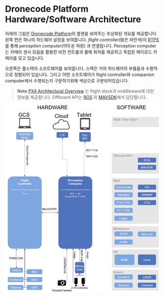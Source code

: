 # Dronecode Platform Hardware/Software Architecture

아래의 그림은 [Dronecode Platform](https://www.dronecode.org/platform/)의 플랜을 보여주는 추상화된 개요를 제공합니다. 왼쪽 편은 하나의 하드웨어 설정을 보여줍니다. *flight controller*(밝은 파란색)이 [RTPS](../middleware/micrortps.md)를 통해 *perception computer*(어두운 파랑) 과 연결됩니다. Perception computer는 카메라 센서 모음을 활용한 비전 컨트롤과 물체 회피를 제공하고 독립된 페이로드 카메라를 갖고 있습니다.

오른쪽은 풀스택의 소프트웨어를 보여줍니다. 스택은 거의 하드웨어의 부품들과 수평적으로 정렬되어 있습니다. 그리고 어떤 소프트웨어가 flight controller와 companion computer에서 수행되는지 구분하기위해 색상으로 구분되어있습니다.

> **Note** [PX4 Architectural Overview](../concept/architecture.md) 는 flight stack과 middleware에 대한 정보를 제공합니다. Offboard API는 [ROS](../ros/README.md) 와 [MAVSDK](https://www.dronecode.org/sdk/)에서 담당합니다.

![Dronecode Platform architecture](../../assets/diagrams/dronecode_platform_architecture.jpg)

<!-- The drawing is on draw.io: https://drive.google.com/file/d/14sgSpcs7NcBatW-qn0dLtyMHvwNMSSlm/view?usp=sharing. Request access from dev team. -->
